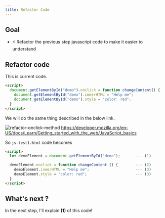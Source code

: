 ```yaml
---
title: Refactor Code
---
```


## Goal
  - ⚡ Refactor the previous step javascript code to make it easier to understand

## Refactor code
This is current code.

```html
<script>
  document.getElementById("demo").onclick = function changeContent() {
    document.getElementById("demo").innerHTML = "Help me";
    document.getElementById("demo").style = "color: red";
  }
</script>
```

We will do the same thing described in the below link. 


![refactor-onclick-method](https://coderhackers-1304676641.cos.ap-tokyo.myqcloud.com/docs/img/2020-04-13-16-42-20.png)
https://developer.mozilla.org/en-US/docs/Learn/Getting_started_with_the_web/JavaScript_basics


So `js-test1.html` code becomes
```html title="js-test1.html"
<script>
  let demoElement = document.getElementById("demo");       --- (1)

  demoElement.onclick = function changeContent () {        --- (2)
    demoElement.innerHTML = "Help me";                     --- (3)
    demoElement.style = "color: red";                      --- (3)
  }
</script>
```


## What's next ?
In the next step, I'll explain **(1)** of this code! 
